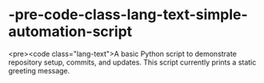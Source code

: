 # -pre-code-class-lang-text-simple-automation-script
&lt;pre>&lt;code class="lang-text">A basic Python script to demonstrate repository setup, commits, and updates. This script currently prints a static greeting message.
